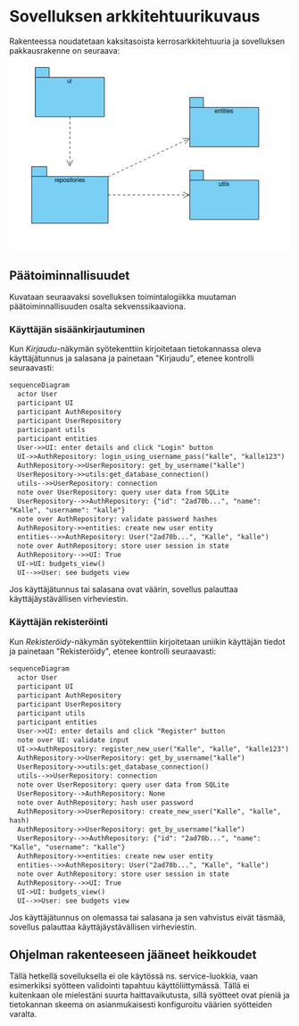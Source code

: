 # Sovelluksen arkkitehtuurikuvaus
Rakenteessa noudatetaan kaksitasoista kerrosarkkitehtuuria ja sovelluksen pakkausrakenne on seuraava:
![pakkausrakenne](package_diagram.png)

## Päätoiminnallisuudet

Kuvataan seuraavaksi sovelluksen toimintalogiikka muutaman päätoiminnallisuuden osalta sekvenssikaaviona.

### Käyttäjän sisäänkirjautuminen
Kun *Kirjaudu*-näkymän syötekenttiin kirjoitetaan tietokannassa oleva käyttäjätunnus ja salasana ja painetaan "Kirjaudu", etenee kontrolli seuraavasti:
```mermaid
sequenceDiagram
  actor User
  participant UI
  participant AuthRepository
  participant UserRepository
  participant utils
  participant entities
  User->>UI: enter details and click "Login" button
  UI->>AuthRepository: login_using_username_pass("kalle", "kalle123")
  AuthRepository->>UserRepository: get_by_username("kalle")
  UserRepository->>utils:get_database_connection()
  utils-->>UserRepository: connection
  note over UserRepository: query user data from SQLite
  UserRepository-->>AuthRepository: {"id": "2ad70b...", "name": "Kalle", "username": "kalle"}
  note over AuthRepository: validate password hashes
  AuthRepository->>entities: create new user entity
  entities-->>AuthRepository: User("2ad70b...", "Kalle", "kalle")
  note over AuthRepository: store user session in state
  AuthRepository-->>UI: True
  UI->UI: budgets_view()
  UI-->>User: see budgets view
```

Jos käyttäjätunnus tai salasana ovat väärin, sovellus palauttaa käyttäjäystävällisen virheviestin.

### Käyttäjän rekisteröinti
Kun *Rekisteröidy*-näkymän syötekenttiin kirjoitetaan uniikin käyttäjän tiedot ja painetaan "Rekisteröidy", etenee kontrolli seuraavasti:
```mermaid
sequenceDiagram
  actor User
  participant UI
  participant AuthRepository
  participant UserRepository
  participant utils
  participant entities
  User->>UI: enter details and click "Register" button
  note over UI: validate input
  UI->>AuthRepository: register_new_user("Kalle", "kalle", "kalle123")
  AuthRepository->>UserRepository: get_by_username("kalle")
  UserRepository->>utils:get_database_connection()
  utils-->>UserRepository: connection
  note over UserRepository: query user data from SQLite
  UserRepository-->AuthRepository: None
  note over AuthRepository: hash user password
  AuthRepository->>UserRepository: create_new_user("Kalle", "kalle", hash)
  AuthRepository->>UserRepository: get_by_username("kalle")
  UserRepository-->>AuthRepository: {"id": "2ad70b...", "name": "Kalle", "username": "kalle"}
  AuthRepository->>entities: create new user entity
  entities-->>AuthRepository: User("2ad70b...", "Kalle", "kalle")
  note over AuthRepository: store user session in state
  AuthRepository-->>UI: True
  UI->UI: budgets_view()
  UI-->>User: see budgets view
```

Jos käyttäjätunnus on olemassa tai salasana ja sen vahvistus eivät täsmää, sovellus palauttaa käyttäjäystävällisen virheviestin.

## Ohjelman rakenteeseen jääneet heikkoudet

Tällä hetkellä sovelluksella ei ole käytössä ns. service-luokkia, vaan esimerkiksi syötteen validointi tapahtuu käyttöliittymässä. Tällä ei kuitenkaan ole mielestäni suurta haittavaikutusta, sillä syötteet ovat pieniä ja tietokannan skeema on asianmukaisesti konfiguroitu väärien syötteiden varalta.